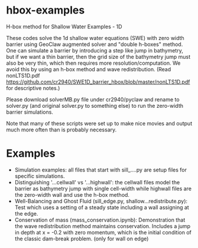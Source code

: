 # hbox-examples
H-box method for Shallow Water Examples - 1D

These codes solve the 1d shallow water equations (SWE) with zero width barrier using GeoClaw augmented solver and "double h-boxes" method. One can simulate a barrier by introducing a step like jump in bathymetry, but if we want a thin barrier, then the grid size of the bathymetry jump must also be very thin, which then requires more resolution/computation. We avoid this by using an h-box method and wave redistribution. (Read nonLTS1D.pdf https://github.com/cr2940/SWE1D_barrier_hbox/blob/master/nonLTS1D.pdf for descriptive notes.)

Please download solverMB.py file under cr2940/pyclaw and rename to solver.py (and original solver.py to something else) to run the zero-width barrier simulations.

Note that many of these scripts were set up to make nice movies and output 
much more often than is probably necessary.

Examples
========
 - Simulation examples: all files that start with sill_....py are setup files for specific simulations.
 - Distinguishing '...cellwall' vs '...highwall': the cellwall files model the barrier as bathymetry jump with single cell-width while highwall files are the zero-width wall and use the h-box method. 
 - Well-Balancing and Ghost Fluid (sill_edge.py, shallow...redistribute.py): Test which uses a setting of 
   a steady state including a wall assigning at the edge.
 - Conservation of mass (mass_conservation.ipynb): Demonstration that the 
   wave redistribution method maintains conservation. Includes a jump in depth at 
   x = -0.2 with zero momentum, which is the initial condition of the classic 
   dam-break problem. (only for wall on edge)
